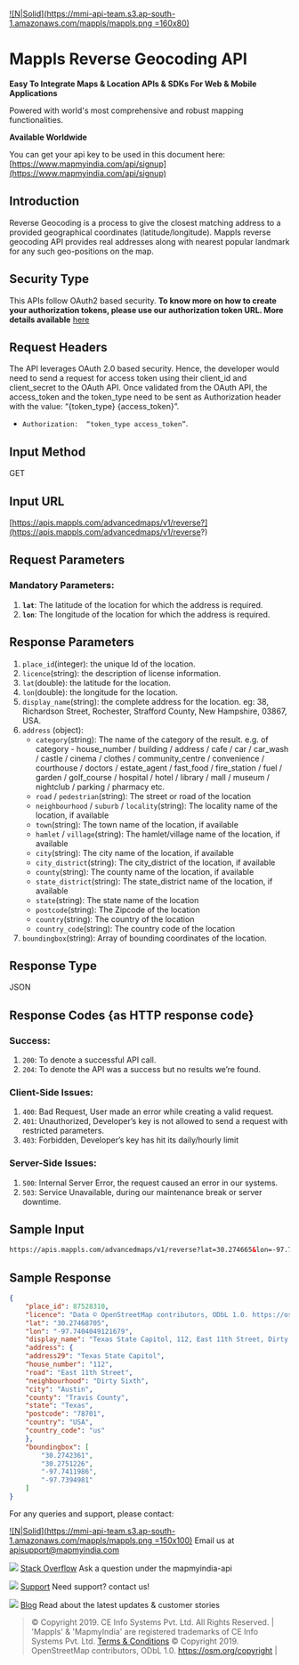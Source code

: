 ﻿[![N|Solid](https://mmi-api-team.s3.ap-south-1.amazonaws.com/mappls/mappls.png =160x80)](https://www.mapmyindia.com/api/)

# Mappls Reverse Geocoding API

**Easy To Integrate Maps & Location APIs & SDKs For Web & Mobile Applications**

Powered with world's most comprehensive and robust mapping functionalities.

**Available Worldwide**

You can get your api key to be used in this document here: [https://www.mapmyindia.com/api/signup](https://www.mapmyindia.com/api/signup)

## Introduction
Reverse Geocoding is a process to give the closest matching address to a provided geographical coordinates (latitude/longitude). Mappls reverse geocoding API provides real addresses along with nearest popular landmark for any such geo-positions on the map.

## Security Type
This APIs follow OAuth2 based security. **To know more on how to create your authorization tokens, please use our authorization token URL. More details available**  [here](https://www.mapmyindia.com/api/advanced-maps/doc/authentication-api.php)

## Request Headers

The API leverages OAuth 2.0 based security. Hence, the developer would need to send a request for access token using their client_id and client_secret to the OAuth API. Once validated from the OAuth API, the access_token and the token_type need to be sent as Authorization header with the value: “{token_type} {access_token}”.

-  `Authorization:  “token_type access_token”`.

## Input Method

GET

## Input URL

[https://apis.mappls.com/advancedmaps/v1/reverse?](https://apis.mappls.com/advancedmaps/v1/reverse?)

## Request Parameters

### Mandatory Parameters:
1.  **`lat`**:  The latitude of the location for which the address is required.
2.  **`lon`**: The longitude of the location for which the address is required.

## Response Parameters

1. `place_id`(integer): the unique Id of the location.
2. `licence`(string): the description of license information.
3. `lat`(double): the latitude for the location.
4. `lon`(double): the longitude for the location.
5. `display_name`(string): the complete address for the location. eg: 38, Richardson Street, Rochester, Strafford County, New Hampshire, 03867, USA.
6. `address` (object): 
	- `category`(string): The name of the category of the result. e.g. of category - house_number / building / address / cafe / car / car_wash / castle / cinema / clothes / community_centre / convenience / courthouse / doctors / estate_agent / fast_food / fire_station / fuel / garden / golf_course / hospital / hotel / library / mall / museum / nightclub / parking / pharmacy etc.
	- `road` / `pedestrian`(string): The street or road of the location
	- `neighbourhood` / `suburb` / `locality`(string): The locality name of the location, if available
	- `town`(string): The town name of the location, if available
	- `hamlet` / `village`(string): The hamlet/village name of the location, if available
	- `city`(string): The city name of the location, if available
	- `city_district`(string): The city_district of the location, if available
	- `county`(string): The county name of the location, if available
	- `state_district`(string): The state_district name of the location, if available
	- `state`(string): The state name of the location
	- `postcode`(string): The Zipcode of the location
	- `country`(string): The country of the location
	- `country_code`(string): The country code of the location
7. `boundingbox`(string): Array of bounding coordinates of the location.

## Response Type

JSON

## Response Codes {as HTTP response code}

### Success:

1. `200`: To denote a successful API call. 
2. `204`: To denote the API was a success but no results we’re found.

### Client-Side Issues:
1. `400`: Bad Request, User made an error while creating a valid request. 
2. `401`: Unauthorized, Developer’s key is not allowed to send a request with restricted parameters. 
3. `403`: Forbidden, Developer’s key has hit its daily/hourly limit

### Server-Side Issues:
1. `500`: Internal Server Error, the request caused an error in our systems. 
2. `503`: Service Unavailable, during our maintenance break or server downtime.


## Sample Input
```html
https://apis.mappls.com/advancedmaps/v1/reverse?lat=30.274665&lon=-97.740553
```

## Sample Response

```json
{
	"place_id": 87528310,
	"licence": "Data © OpenStreetMap contributors, ODbL 1.0. https://osm.org/copyright",
	"lat": "30.27468705",
	"lon": "-97.7404049121679",
	"display_name": "Texas State Capitol, 112, East 11th Street, Dirty Sixth, Austin, Travis County, Texas, 78701, USA",
	"address": {
	"address29": "Texas State Capitol",
	"house_number": "112",
	"road": "East 11th Street",
	"neighbourhood": "Dirty Sixth",
	"city": "Austin",
	"county": "Travis County",
	"state": "Texas",
	"postcode": "78701",
	"country": "USA",
	"country_code": "us"
	},
	"boundingbox": [
		"30.2742361",
		"30.2751226",
		"-97.7411986",
		"-97.7394981"
	]
}
```


For any queries and support, please contact: 

[![N|Solid](https://mmi-api-team.s3.ap-south-1.amazonaws.com/mappls/mappls.png =150x100)](https://www.mapmyindia.com/api/)
Email us at [apisupport@mapmyindia.com](mailto:apisupport@mapmyindia.com)

![](https://www.mapmyindia.com/api/img/icons/stack-overflow.png)
[Stack Overflow](https://stackoverflow.com/questions/tagged/mapmyindia-api)
Ask a question under the mapmyindia-api

![](https://www.mapmyindia.com/api/img/icons/support.png)
[Support](https://www.mapmyindia.com/api/index.php#f_cont)
Need support? contact us!

![](https://www.mapmyindia.com/api/img/icons/blog.png)
[Blog](http://www.mapmyindia.com/blog/)
Read about the latest updates & customer stories


> © Copyright 2019. CE Info Systems Pvt. Ltd. All Rights Reserved. | 
> 'Mappls' & 'MapmyIndia' are registered trademarks of CE Info Systems Pvt. Ltd.
> [Terms & Conditions](http://www.mapmyindia.com/api/terms-&-conditions)
> © Copyright 2019. OpenStreetMap contributors, ODbL 1.0. https://osm.org/copyright |
